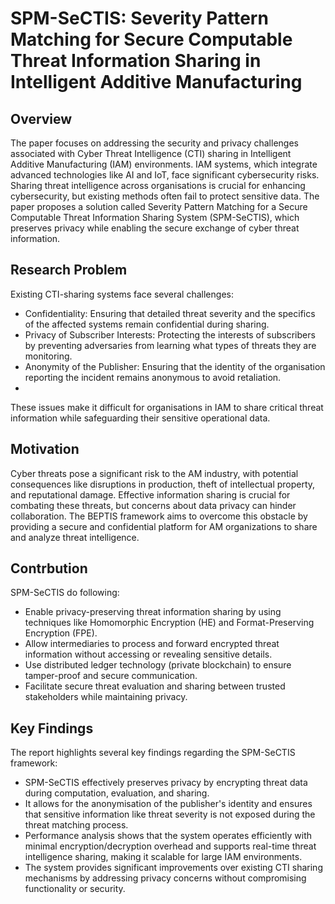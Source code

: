 # SPM-SeCTIS: Severity Pattern Matching for Secure Computable Threat Information Sharing in Intelligent Additive Manufacturing

## Overview

The paper focuses on addressing the security and privacy challenges associated with Cyber Threat Intelligence (CTI) sharing in Intelligent Additive Manufacturing (IAM) environments. IAM systems, which integrate advanced technologies like AI and IoT, face significant cybersecurity risks. Sharing threat intelligence across organisations is crucial for enhancing cybersecurity, but existing methods often fail to protect sensitive data. The paper proposes a solution called Severity Pattern Matching for a Secure Computable Threat Information Sharing System (SPM-SeCTIS), which preserves privacy while enabling the secure exchange of cyber threat information.

## Research Problem

Existing CTI-sharing systems face several challenges:

- Confidentiality: Ensuring that detailed threat severity and the specifics of the affected systems remain confidential during sharing.
- Privacy of Subscriber Interests: Protecting the interests of subscribers by preventing adversaries from learning what types of threats they are monitoring.
- Anonymity of the Publisher: Ensuring that the identity of the organisation reporting the incident remains anonymous to avoid retaliation.
- 
These issues make it difficult for organisations in IAM to share critical threat information while safeguarding their sensitive operational data.

## Motivation

Cyber threats pose a significant risk to the AM industry, with potential consequences like disruptions in production, theft of intellectual property, and reputational damage. Effective information sharing is crucial for combating these threats, but concerns about data privacy can hinder collaboration. The BEPTIS framework aims to overcome this obstacle by providing a secure and confidential platform for AM organizations to share and analyze threat intelligence.

## Contrbution
SPM-SeCTIS do following:

- Enable privacy-preserving threat information sharing by using techniques like Homomorphic Encryption (HE) and Format-Preserving Encryption (FPE).
- Allow intermediaries to process and forward encrypted threat information without accessing or revealing sensitive details.
- Use distributed ledger technology (private blockchain) to ensure tamper-proof and secure communication.
- Facilitate secure threat evaluation and sharing between trusted stakeholders while maintaining privacy.


## Key Findings

The report highlights several key findings regarding the SPM-SeCTIS framework:

- SPM-SeCTIS effectively preserves privacy by encrypting threat data during computation, evaluation, and sharing.
- It allows for the anonymisation of the publisher's identity and ensures that sensitive information like threat severity is not exposed during the threat matching process.
- Performance analysis shows that the system operates efficiently with minimal encryption/decryption overhead and supports real-time threat intelligence sharing, making it scalable for large IAM environments.
- The system provides significant improvements over existing CTI sharing mechanisms by addressing privacy concerns without compromising functionality or security.


